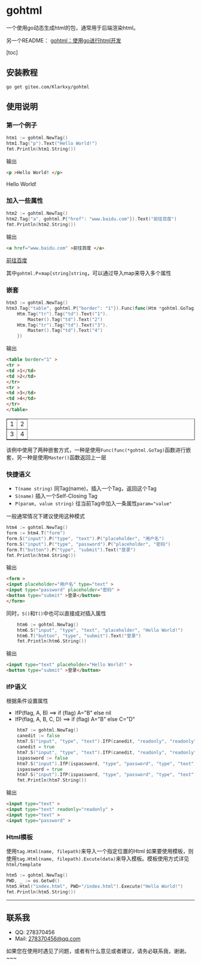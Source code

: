 # gohtml
一个使用go动态生成html的包，通常用于后端渲染html。

另一个README：
[gohtml：使用go进行html开发](https://zhuanlan.zhihu.com/p/104894925)


[toc]

## 安装教程

`go get gitee.com/Klarkxy/gohtml`

## 使用说明

### 第一个例子
```go
htm1 := gohtml.NewTag()
htm1.Tag("p").Text("Hello World!")
fmt.Println(htm1.String())
```
输出
```html
<p >Hello World! </p>
```
<p >Hello World! </p>


### 加入一些属性
```go
htm2 := gohtml.NewTag()
htm2.Tag("a", gohtml.P{"href": "www.baidu.com"}).Text("前往百度")
fmt.Println(htm2.String())
```
输出
```html
<a href="www.baidu.com" >前往百度 </a>
```
<a href="www.baidu.com" >前往百度 </a>


其中`gohtml.P`=`map[string]string`，可以通过导入map来导入多个属性

### 嵌套
```go
htm3 := gohtml.NewTag()
htm3.Tag("table", gohtml.P{"border": "1"}).Func(func(Htm *gohtml.GoTag) {
	Htm.Tag("tr").Tag("td").Text("1").
		Master().Tag("td").Text("2")
	Htm.Tag("tr").Tag("td").Text("3").
		Master().Tag("td").Text("4")
	})
```
输出
```html
<table border="1" >
<tr >
<td >1</td>
<td >2</td>
</tr>
<tr >
<td >3</td>
<td >4</td>
</tr>
</table>
```
<table border="1" >
<tr >
<td >1</td>
<td >2</td>
</tr>
<tr >
<td >3</td>
<td >4</td>
</tr>
</table>


该例中使用了两种嵌套方式，一种是使用`Func(func(*gohtml.GoTag)`函数进行嵌套，另一种是使用`Master()`函数返回上一层

### 快捷语义

* `T(name string)`
    同Tag(name)，插入一个Tag，返回这个Tag
* `S(name)`
    插入一个Self-Closing Tag
* `P(param, value string)`
    往当前Tag中加入一条属性`param="value"`

一般通常情况下建议使用这种模式
```go
htm4 := gohtml.NewTag()
form := htm4.T("form")
form.S("input").P("type", "text").P("placeholder", "用户名")
form.S("input").P("type", "password").P("placeholder", "密码")
form.T("button").P("type", "submit").Text("登录")
fmt.Println(htm4.String())
```
输出
```html
<form >
<input placeholder="用户名" type="text" >
<input type="password" placeholder="密码" >
<button type="submit" >登录</button>
</form>
```


同时，`S()`和`T()`中也可以直接成对插入属性
```go
	htm6 := gohtml.NewTag()
	htm6.S("input", "type", "text", "placeholder", "Hello World!")
	htm6.T("button", "type", "submit").Text("登录")
	fmt.Println(htm6.String())
```
输出
```html
<input type="text" placeholder="Hello World!" >
<button type="submit" >登录</button>
```

### IfP语义
根据条件设置属性
* IfP(flag, A, B) ==> if (flag) A="B" else nil
* IfP(flag, A, B, C, D) ==> if (flag) A="B" else C="D"
```go
	htm7 := gohtml.NewTag()
	canedit := false
	htm7.S("input", "type", "text").IfP(canedit, "readonly", "readonly")
	canedit = true
	htm7.S("input", "type", "text").IfP(canedit, "readonly", "readonly")
	ispassword := false
	htm7.S("input").IfP(ispassword, "type", "password", "type", "text")
	ispassword = true
	htm7.S("input").IfP(ispassword, "type", "password", "type", "text")
	fmt.Println(htm7.String())
```
输出
```html
<input type="text" >
<input type="text" readonly="readonly" >
<input type="text" >
<input type="password" >
```


### Html模板
使用`tag.Html(name, filepath)`来导入一个指定位置的Html
如果要使用模板，则使用`tag.Html(name, filepath).Excute(data)`来导入模板。模板使用方式详见`html/template`
```go
htm5 := gohtml.NewTag()
PWD, _ := os.Getwd()
htm5.Html("index.html", PWD+"/index.html").Execute("Hello World!")
fmt.Println(htm5.String())
```

-----------
## 联系我
* QQ: 278370456
* Mail: 278370456@qq.com

如果您在使用时遇见了问题，或者有什么意见或者建议，请务必联系我，谢谢。~~~